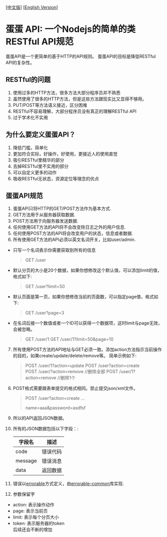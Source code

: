 [[中文版](https://github.com/calidion/egg/blob/master/README.md)]
[[English Version](https://github.com/calidion/egg/blob/master/README.end.md)]


# 蛋蛋 API: 一个Nodejs的简单的类RESTful API规范

蛋蛋API是一个更简单的基于HTTP的API规则。
蛋蛋API的目标是降低RESTful API的复杂性。

## RESTful的问题
1. 使用过多的HTTP方法，很多方法大部分程序员并不熟悉
2. 虽然使用了很多的HTTP方法，但是这些方法跟现实比又显得不够用。
3. PUT/POST等方法语义接近，区分困难
4. RESTful不容易理解，大部分程序员没有真正的理解RESTful API
5. 过于学术化不实用

## 为什么要定义蛋蛋API？

1. 降低门槛，简单化
2. 更加符合实际，好操作，好使用，更接近人的使用直觉
3. 吸引RESTful里精华的部分
4. 去掉RESTful里不实用的部分
5. 可以自定义更多的动作
6. 吸收RESTful无状态，资源定位等理念的优点

## 蛋蛋API规范

1. 蛋蛋API只将HTTP的GET/POST方法作为基本方式.
2. GET方法用于从服务器获取数据.
3. POST方法用于向服务器发送数据.
4. 任何使用GET方法的API将不会改变除日志之外的用户信息.
5. 任何使用POST方法的API将会改变用户的状态，信息或者数据.
6. 所有使用GET方法的API必须以英文名词开关，比如user/admin.  
  * 只写一个名词表示你需要获取到所有的信息  
    
    > GET /user
  * 默认分页的大小是20个数据，如果你想修改这个默认值，可以添加limit的值，格式如下:  
      
    > GET /user?limit=50
  * 默认页面是第一页，如果你想修改当前的页面数，可以指定page值，格式如下:  
      
    > GET /user?page=3
  * 在名词后接一个数值或者一个ID可以获得一个数据项，这时limit与page无效，会被忽略。  
      
     > GET /user/1
     > GET /user/1?limit=50&page=10  

7. 所有使用POST方法的API地址与GET必须一致。添加action方法指示当前操作的目的，如果create/update/delete/remove等。
    简单示例如下:
    > POST /user/1?action=update
    > POST /user?action=create  
    > POST /user/?action=remove  //删除全部
    > POST /user/1?action=remove  //删除1个

8. POST格式需要跟表单提交的格式相同。禁止提交json/xml文件。
    > POST /user?action=create
    > ...
    > 
    > 
    > name=aaa&password=asdfsf
9. 所以的API返回JSON数据。
10. 所有的JSON数据包括以下字段：:

    | 字段名 | 描述 |
    | --- | --- |
    | code | 错误代码|
    | message | 错误消息|
    | data | 返回数据 |

11. 错误以[errorable](https://github.com/calidion/errorable)方式定义，由[errorable-common](https://github.com/Errorable/common)库实现.
12. 参数保留字
  * action:  表示操作动作
  * page: 表示当前页
  * limit: 表示每个分页大小
  * token: 表示服务器的token    
  后续还会不断的增加
